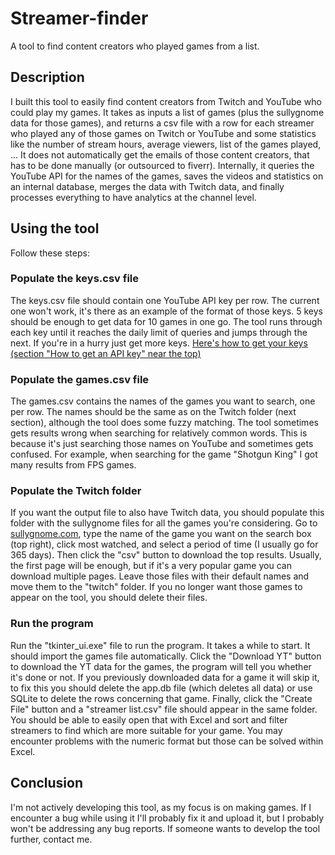 # Streamer-finder
A tool to find content creators who played games from a list.

## Description
I built this tool to easily find content creators from Twitch and YouTube who could play my games.
It takes as inputs a list of games (plus the sullygnome data for those games), and returns a csv file with a row for each streamer who played any of those games on Twitch or YouTube and some statistics like the number of stream hours, average viewers, list of the games played, ... It does not automatically get the emails of those content creators, that has to be done manually (or outsourced to fiverr).
Internally, it queries the YouTube API for the names of the games, saves the videos and statistics on an internal database, merges the data with Twitch data, and finally processes everything to have analytics at the channel level.

## Using the tool
Follow these steps:
### Populate the keys.csv file
The keys.csv file should contain one YouTube API key per row. The current one won't work, it's there as an example of the format of those keys.
5 keys should be enough to get data for 10 games in one go. The tool runs through each key until it reaches the daily limit of queries and jumps through the next. If you're in a hurry just get more keys.
[Here's how to get your keys (section "How to get an API key" near the top)](https://medium.com/mcd-unison/youtube-data-api-v3-in-python-tutorial-with-examples-e829a25d2ebd)
### Populate the games.csv file
The games.csv contains the names of the games you want to search, one per row.
The names should be the same as on the Twitch folder (next section), although the tool does some fuzzy matching.
The tool sometimes gets results wrong when searching for relatively common words. This is because it's just searching those names on YouTube and sometimes gets confused. For example, when searching for the game "Shotgun King" I got many results from FPS games.
### Populate the Twitch folder
If you want the output file to also have Twitch data, you should populate this folder with the sullygnome files for all the games you're considering.
Go to [sullygnome.com](https://sullygnome.com/), type the name of the game you want on the search box (top right), click most watched, and select a period of time (I usually go for 365 days). Then click the "csv" button to download the top results. Usually, the first page will be enough, but if it's a very popular game you can download multiple pages.
Leave those files with their default names and move them to the "twitch" folder.
If you no longer want those games to appear on the tool, you should delete their files.
### Run the program
Run the "tkinter_ui.exe" file to run the program. It takes a while to start.
It should import the games file automatically.
Click the "Download YT" button to download the YT data for the games, the program will tell you whether it's done or not. If you previously downloaded data for a game it will skip it, to fix this you should delete the app.db file (which deletes all data) or use SQLite to delete the rows concerning that game.
Finally, click the "Create File" button and a "streamer list.csv" file should appear in the same folder. You should be able to easily open that with Excel and sort and filter streamers to find which are more suitable for your game. You may encounter problems with the numeric format but those can be solved within Excel.

## Conclusion
I'm not actively developing this tool, as my focus is on making games. If I encounter a bug while using it I'll probably fix it and upload it, but I probably won't be addressing any bug reports.
If someone wants to develop the tool further, contact me.
